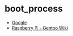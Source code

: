 # boot_process

* [Google](https://www.google.co.uk/search?q=raspberry+pi+configuration&ie=UTF-8&oe=UTF-8&hl=en-gb&client=safari#q=raspberry+pi+boot+files&hl=en-gb&prmd=svni&tbs=qdr:y)
* [Raspberry Pi - Gentoo Wiki](https://wiki.gentoo.org/wiki/Raspberry_Pi)
